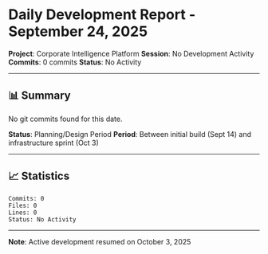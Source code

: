 # Daily Development Report - September 24, 2025
**Project**: Corporate Intelligence Platform
**Session**: No Development Activity
**Commits**: 0 commits
**Status**: No Activity

---

## 📊 Summary

No git commits found for this date.

**Status**: Planning/Design Period
**Period**: Between initial build (Sept 14) and infrastructure sprint (Oct 3)

---

## 📈 Statistics

```
Commits: 0
Files: 0
Lines: 0
Status: No Activity
```

---

**Note**: Active development resumed on October 3, 2025
